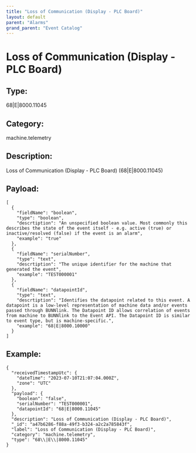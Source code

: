 ```yaml
---
title: "Loss of Communication (Display - PLC Board)"
layout: default
parent: "Alarms"
grand_parent: "Event Catalog"
---
```


# Loss of Communication (Display - PLC Board)

## Type:

68\|E\|8000.11045

## Category:

machine.telemetry

## Description: 

Loss of Communication (Display - PLC Board) (68\|E\|8000.11045)

## Payload:

```
[
  {
    "fieldName": "boolean",
    "type": "boolean",
    "descrtiption": "An unspecified boolean value. Most commonly this describes the state of the event itself - e.g. active (true) or inactive/resolved (false) if the event is an alarm",
    "example": "true"
  },
  {
    "fieldName": "serialNumber",
    "type": "text",
    "descrtiption": "The unique identifier for the machine that generated the event",
    "example": "TEST000001"
  },
  {
    "fieldName": "datapointId",
    "type": "text",
    "descrtiption": "Identifies the datapoint related to this event. A datapoint is a low-level representation of machine data and/or events passed through BUNNlink. The Datapoint ID allows correlation of events from machine to BUNNlink to the Event API. The Datapoint ID is similar to event type, but is machine-specific.",
    "example": "68|E|8000.10000"
  }
]
```

## Example:

```
{
  "receivedTimestampUtc": {
    "dateTime": "2023-07-10T21:07:04.000Z",
    "zone": "UTC"
  },
  "payload": {
    "boolean": "false",
    "serialNumber": "TEST000001",
    "datapointId": "68|E|8000.11045"
  },
  "description": "Loss of Communication (Display - PLC Board)",
  "_id": "a47b6286-f88a-49f3-b324-a2c2a785843f",
  "label": "Loss of Communication (Display - PLC Board)",
  "category": "machine.telemetry",
  "type": "68\\|E\\|8000.11045"
}
```
